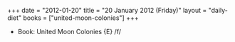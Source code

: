 +++
date = "2012-01-20"
title = "20 January 2012 (Friday)"
layout = "daily-diet"
books = ["united-moon-colonies"]
+++


* Book: United Moon Colonies {E} /f/
